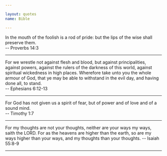 ```yaml
---

layout: quotes 
name: Bible 

---
```


In the mouth of the foolish is a rod of pride: but the lips of the wise shall preserve them. <br>
-- Proverbs 14:3

---

For we wrestle not against flesh and blood, but against principalities, against powers, against the rulers of the darkness of this world, against spiritual wickedness in high places. Wherefore take unto you the whole armour of God, that ye may be able to withstand in the evil day, and having done all, to stand.<br>
-- Ephesians 6:12-13

---

For God has not given us a spirit of fear, but of power and of love and of a sound mind.<br>
-- Timothy 1:7 

---

For my thoughts are not your thoughts, neither are your ways my ways, saith the LORD. For as the heavens are higher than the earth, so are my ways higher than your ways, and my thoughts than your thoughts.
-- Isaiah 55:8-9

---
